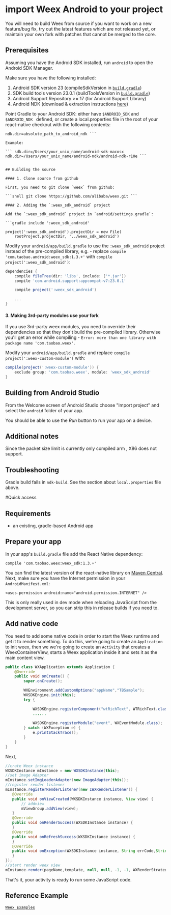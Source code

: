 # import Weex Android to your project

You will need to build Weex from source if you want to work on a new
feature/bug fix, try out the latest features which are not released yet, or
maintain your own fork with patches that cannot be merged to the core.

## Prerequisites

Assuming you have the Android SDK installed, run `android` to open the
Android SDK Manager.

Make sure you have the following installed:

1. Android SDK version 23 (compileSdkVersion in
   [`build.gradle`](https://github.com/alibaba/weex/blob/master/android/sdk/build.gradle))
2. SDK build tools version 23.0.1 (buildToolsVersion in
   [`build.gradle`](https://github.com/alibaba/weex/blob/master/android/sdk/build.gradle))
3. Android Support Repository >= 17 (for Android Support Library)
4. Android NDK (download & extraction instructions
   [here](http://developer.android.com/ndk/downloads/index.html))

Point Gradle to your Android SDK: either have `$ANDROID_SDK` and
`$ANDROID_NDK ` defined, or create a local.properties file in the root of
your react-native checkout with the following contents:

``` sdk.dir=absolute_path_to_android_sdk
ndk.dir=absolute_path_to_android_ndk ```

Example:

``` sdk.dir=/Users/your_unix_name/android-sdk-macosx
ndk.dir=/Users/your_unix_name/android-ndk/android-ndk-r10e ```


## Building the source

#### 1. Clone source from github

First, you need to git clone `weex` from github:

```shell git clone https://github.com/alibaba/weex.git ```

#### 2. Adding the `:weex_sdk_android` project

Add the `:weex_sdk_android` project in `android/settings.gradle`:

```gradle include ':weex_sdk_android'

project(':weex_sdk_android').projectDir = new File(
    rootProject.projectDir, '../weex_sdk_android')
```

Modify your `android/app/build.gradle` to use the `:weex_sdk_android`
project instead of the pre-compiled library, e.g. - replace `compile
'com.taobao.android:weex_sdk:1.3.+'` with `compile
project(':weex_sdk_android')`:

```gradle
dependencies {
    compile fileTree(dir: 'libs', include: ['*.jar'])
    compile 'com.android.support:appcompat-v7:23.0.1'

    compile project(':weex_sdk_android')

    ...
}
```

#### 3. Making 3rd-party modules use your fork

If you use 3rd-party weex modules, you need to override their dependencies
so that they don't build the pre-compiled library. Otherwise you'll get an
error while compiling - `Error: more than one library with package name
'com.taobao.weex'`.

Modify your `android/app/build.gradle` and replace `compile
project(':weex-custom-module')` with:

```gradle
compile(project(':weex-custom-module')) {
    exclude group: 'com.taobao.weex', module: 'weex_sdk_android'
}
```

## Building from Android Studio

From the Welcome screen of Android Studio choose "Import project" and select
the `android` folder of your app.

You should be able to use the _Run_ button to run your app on a device.
## Additional notes

Since the packet size limit is currently only compiled arm , X86 does not
support.


## Troubleshooting

Gradle build fails in `ndk-build`. See the section about `local.properties`
file above.

#Quick access
 
## Requirements

* an existing, gradle-based Android app

## Prepare your app

In your app's `build.gradle` file add the React Native dependency:

    compile 'com.taobao.weex:weex_sdk:1.3.+'

You can find the latest version of the react-native library on [Maven
Central](). Next, make sure you have the Internet permission in your
`AndroidManifest.xml`:

    <uses-permission android:name="android.permission.INTERNET" />

This is only really used in dev mode when reloading JavaScript from the
development server, so you can strip this in release builds if you need to.

## Add native code

You need to add some native code in order to start the Weex runtime and get
it to render something. To do this, we're going to create an `Application`
to init weex, then we we're going to create an `Activity` that creates a
WeexContainerView, starts a Weex application inside it and sets it as the
main content view.


```java
public class WXApplication extends Application {
    @Override
    public void onCreate() {
        super.onCreate();

        WXEnvironment.addCustomOptions("appName","TBSample");
        WXSDKEngine.init(this);
        try {

            WXSDKEngine.registerComponent("wtRichText", WTRichText.class);
            ......
            
            WXSDKEngine.registerModule("event", WXEventModule.class);
        } catch (WXException e) {
            e.printStackTrace();
        }
    }
}
```

Next,

```java
//crate Weex instance
WXSDKInstance mInstance = new WXSDKInstance(this);
//set image Adapter
mInstance.setImgLoaderAdapter(new ImageAdapter(this));
//register render listener
mInstance.registerRenderListener(new IWXRenderListener() {
   @Override
   public void onViewCreated(WXSDKInstance instance, View view) {
       // addview
       mViewGroup.addView(view);
   } 
   @Override
   public void onRenderSuccess(WXSDKInstance instance) {
   }
   @Override
   public void onRefreshSuccess(WXSDKInstance instance) {
   }
   @Override
   public void onException(WXSDKInstance instance, String errCode,String msg) {
   }
}); 
//start render weex view   
mInstance.render(pageName,template, null, null, -1, -1, WXRenderStrategy.APPEND_ASYNC);
```

That's it, your activity is ready to run some JavaScript code.

## Reference Example   

[`Weex Examples`](https://github.com/alibaba/weex/tree/master/examples)
